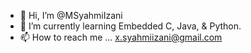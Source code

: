 - 👋 Hi, I’m @MSyahmiIzani
- 🌱 I’m currently learning Embedded C, Java, & Python. 
- 📫 How to reach me ... x.syahmiizani@gmail.com

<!---
MSyahmiIzani/MSyahmiIzani is a ✨ special ✨ repository because its `README.md` (this file) appears on your GitHub profile.
You can click the Preview link to take a look at your changes.
--->
